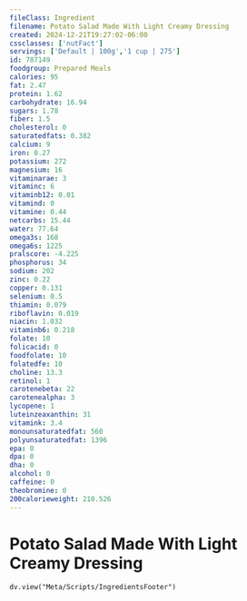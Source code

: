 ```yaml
---
fileClass: Ingredient
filename: Potato Salad Made With Light Creamy Dressing
created: 2024-12-21T19:27:02-06:00
cssclasses: ['nutFact']
servings: ['Default | 100g','1 cup | 275']
id: 787149
foodgroup: Prepared Meals
calories: 95
fat: 2.47
protein: 1.62
carbohydrate: 16.94
sugars: 1.78
fiber: 1.5
cholesterol: 0
saturatedfats: 0.382
calcium: 9
iron: 0.27
potassium: 272
magnesium: 16
vitaminarae: 3
vitaminc: 6
vitaminb12: 0.01
vitamind: 0
vitamine: 0.44
netcarbs: 15.44
water: 77.64
omega3s: 168
omega6s: 1225
pralscore: -4.225
phosphorus: 34
sodium: 202
zinc: 0.22
copper: 0.131
selenium: 0.5
thiamin: 0.079
riboflavin: 0.019
niacin: 1.032
vitaminb6: 0.218
folate: 10
folicacid: 0
foodfolate: 10
folatedfe: 10
choline: 13.3
retinol: 1
carotenebeta: 22
carotenealpha: 3
lycopene: 1
luteinzeaxanthin: 31
vitamink: 3.4
monounsaturatedfat: 560
polyunsaturatedfat: 1396
epa: 0
dpa: 0
dha: 0
alcohol: 0
caffeine: 0
theobromine: 0
200calorieweight: 210.526
---
```


# Potato Salad Made With Light Creamy Dressing

```dataviewjs
dv.view("Meta/Scripts/IngredientsFooter")
```
